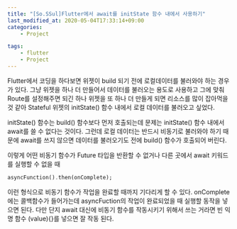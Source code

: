 ```yaml
---
title: "[So.SSul]Flutter에서 await를 initState 함수 내에서 사용하기"
last_modified_at: 2020-05-04T17:33:14+09:00
categories: 
    - Project

tags:
    - flutter
    - Project
---
```


Flutter에서 코딩을 하다보면 위젯이 build 되기 전에 로컬데이터를 불러와야 하는 경우가 있다. 그냥 위젯을 하나 더 만들어서 데이터를 불러오는 용도로 사용하고 그에 맞춰 Route를 설정해주면 되긴 하나 위젯을 또 하나 더 만들게 되면 리소스를 많이 잡아먹을 것 같아 Stateful 위젯의 initState() 함수 내에서 로컬 데이터를 불러오고 싶었다.

initState() 함수는 build() 함수보다 먼저 호출되는데 문제는 initState() 함수 내에서 await를 쓸 수 없다는 것이다. 그런데 로컬 데이터는 반드시 비동기로 불러와야 하기 때문에 await를 쓰지 않으면 데이터를 불러오기도 전에 build() 함수가 호출되어 버린다.

이렇게 어떤 비동기 함수가 Future 타입을 반환할 수 없거나 다른 곳에서 await 키워드를 실행할 수 없을 때

```dart
asyncFunction().then(onComplete);
```

이런 형식으로 비동기 함수가 작업을 완료할 때까지 기다리게 할 수 있다. onComplete에는 콜백함수가 들어가는데 asyncFuction의 작업이 완료되었을 때 실행할 동작을 넣으면 된다. 다만 단지 await 대신에 비동기 함수를 작동시키기 위해서 쓰는 거라면 빈 익명 함수 (value){}를 넣으면 잘 작동 된다.